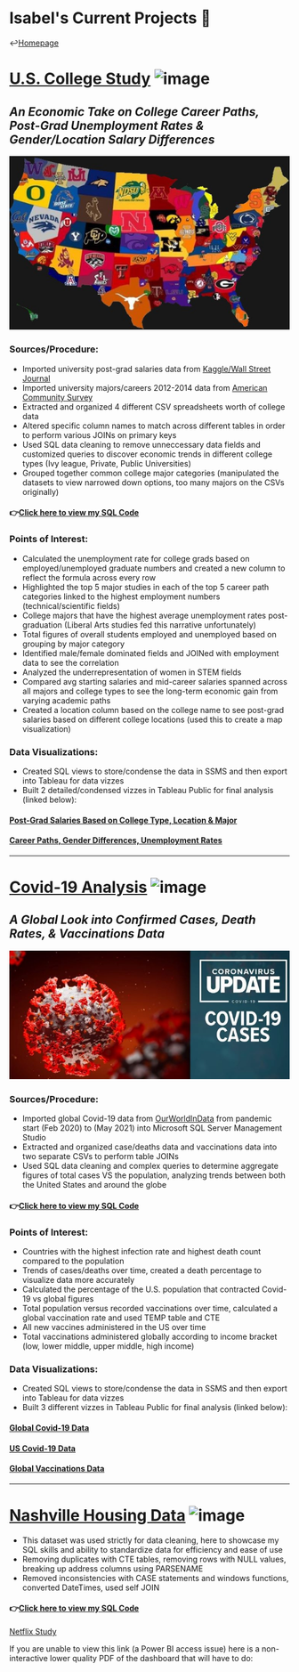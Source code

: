 # Isabel's Current Projects 📍
↩️[Homepage](https://itummino.github.io/Isabel-Tummino)

# [U.S. College Study](https://github.com/itummino/PortfolioProjects/blob/main/CollegeData.sql) ![image](https://user-images.githubusercontent.com/84094369/120266976-053e6400-c271-11eb-878b-386c5a803d44.png)
## *An Economic Take on College Career Paths, Post-Grad Unemployment Rates & Gender/Location Salary Differences*
![](/images/mapcollege.jpg)
### Sources/Procedure:
- Imported university post-grad salaries data from [Kaggle/Wall Street Journal](https://www.kaggle.com/wsj/college-salaries?select=salaries-by-college-type.csv)
- Imported university majors/careers 2012-2014 data from [American Community Survey](https://github.com/fivethirtyeight/data/tree/master/college-majors)
- Extracted and organized 4 different CSV spreadsheets worth of college data 
- Altered specific column names to match across different tables in order to perform various JOINs on primary keys
- Used SQL data cleaning to remove unneccessary data fields and customized queries to discover economic trends in different college types (Ivy league, Private, Public Universities) 
- Grouped together common college major categories (manipulated the datasets to view narrowed down options, too many majors on the CSVs originally)
#### 👉[Click here to view my SQL Code](https://github.com/itummino/PortfolioProjects/blob/main/CollegeData.sql)

### Points of Interest: 
- Calculated the unemployment rate for college grads based on employed/unemployed graduate numbers and created a new column to reflect the formula across every row
- Highlighted the top 5 major studies in each of the top 5 career path categories linked to the highest employment numbers (technical/scientific fields)
- College majors that have the highest average unemployment rates post-graduation (Liberal Arts studies fed this narrative unfortunately)
- Total figures of overall students employed and unemployed based on grouping by major category
- Identified male/female dominated fields and JOINed with employment data to see the correlation
- Analyzed the underrepresentation of women in STEM fields
- Compared avg starting salaries and mid-career salaries spanned across all majors and college types to see the long-term economic gain from varying academic paths 
- Created a location column based on the college name to see post-grad salaries based on different college locations (used this to create a map visualization)

### Data Visualizations:
- Created SQL views to store/condense the data in SSMS and then export into Tableau for data vizzes
- Built 2 detailed/condensed vizzes in Tableau Public for final analysis (linked below):

#### [Post-Grad Salaries Based on College Type, Location & Major](https://public.tableau.com/app/profile/isabel.tummino/viz/U_S_CollegeStudy/Dashboard1)
#### [Career Paths, Gender Differences, Unemployment Rates](https://public.tableau.com/app/profile/isabel.tummino/viz/U_S_CollegeStudy-CareerPathsGenderDifferencesUnemploymentRates/Dashboard1)
------------------------------------------------------------------------------------------------------------------------------------

# [Covid-19 Analysis](https://github.com/itummino/PortfolioProjects/blob/main/CovidData.sql) ![image](https://user-images.githubusercontent.com/84094369/120266911-dcb66a00-c270-11eb-9df0-c20d82d87cad.png)
## *A Global Look into Confirmed Cases, Death Rates, & Vaccinations Data*
![](/images/covid19.jpg)  
### Sources/Procedure:
- Imported global Covid-19 data from [OurWorldInData](https://ourworldindata.org/covid-deaths) from pandemic start (Feb 2020) to (May 2021) into Microsoft SQL Server Management Studio
- Extracted and organized case/deaths data and vaccinations data into two separate CSVs to perform table JOINs
- Used SQL data cleaning and complex queries to determine aggregate figures of total cases VS the population, analyzing trends between both the United States and around the globe
#### 👉[Click here to view my SQL Code](https://github.com/itummino/PortfolioProjects/blob/main/CovidData.sql)

### Points of Interest: 
- Countries with the highest infection rate and highest death count compared to the population
- Trends of cases/deaths over time, created a death percentage to visualize data more accurately
- Calculated the percentage of the U.S. population that contracted Covid-19 vs global figures
- Total population versus recorded vaccinations over time, calculated a global vaccination rate and used TEMP table and CTE 
- All new vaccines administered in the US over time
- Total vaccinations administered globally according to income bracket (low, lower middle, upper middle, high income)

### Data Visualizations:
- Created SQL views to store/condense the data in SSMS and then export into Tableau for data vizzes
- Built 3 different vizzes in Tableau Public for final analysis (linked below): 

#### [Global Covid-19 Data](https://public.tableau.com/app/profile/isabel.tummino/viz/GlobalCovid19Data/GlobalCovidData)
#### [US Covid-19 Data](https://public.tableau.com/app/profile/isabel.tummino/viz/U_S_Covid19Data/U_S_CovidData)
#### [Global Vaccinations Data](https://public.tableau.com/app/profile/isabel.tummino/viz/VaccinationsData/GlobalVaccinationData)
------------------------------------------------------------------------------------------------------------------------------------

# [Nashville Housing Data](https://github.com/itummino/PortfolioProjects/blob/main/HousingData.sql) ![image](https://user-images.githubusercontent.com/84094369/120267077-39198980-c271-11eb-9e1b-5d23b5c690d4.png)
- This dataset was used strictly for data cleaning, here to showcase my SQL skills and ability to standardize data for efficiency and ease of use
- Removing duplicates with CTE tables, removing rows with NULL values, breaking up address columns using PARSENAME
- Removed inconsistencies with CASE statements and windows functions, converted DateTimes, used self JOIN
#### 👉[Click here to view my SQL Code](https://github.com/itummino/PortfolioProjects/blob/main/HousingData.sql)

[Netflix Study](https://app.powerbi.com/reportEmbed?reportId=e1e8cc0d-89df-456a-8363-a5adab85367e&autoAuth=true&ctid=2c94bed6-d675-4d3d-a53b-7b461fd6acc2&config=eyJjbHVzdGVyVXJsIjoiaHR0cHM6Ly93YWJpLXVzLW5vcnRoLWNlbnRyYWwtcmVkaXJlY3QuYW5hbHlzaXMud2luZG93cy5uZXQvIn0%3D)

If you are unable to view this link (a Power BI access issue) here is a non-interactive lower quality PDF of the dashboard that will have to do:



